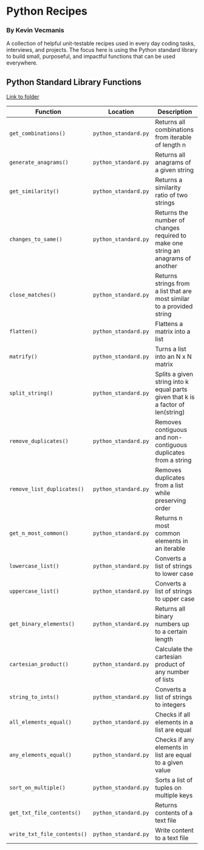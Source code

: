 # Python Recipes
### By Kevin Vecmanis

A collection of helpful unit-testable recipes used in every day coding tasks, interviews, and projects.  The focus here is using the Python standard library to build small, purposeful, and impactful functions that can be used everywhere.

## Python Standard Library Functions 

[Link to folder](https://github.com/VanAurum/python-recipes/tree/master/recipes/Standard_Python)

| Function  | Location | Description |
| -----| -----| -----|
| `get_combinations()`  | `python_standard.py` | Returns all combinations from iterable of length n  |
| `generate_anagrams()`  | `python_standard.py` | Returns all anagrams of a given string  |
| `get_similarity()`  | `python_standard.py` | Returns a similarity ratio of two strings  |
| `changes_to_same()`  | `python_standard.py` | Returns the number of changes required to make one string an anagrams of another  |
| `close_matches()`  | `python_standard.py` | Returns strings from a list that are most similar to a provided string  |
| `flatten()`  | `python_standard.py`  | Flattens a matrix into a list  |
| `matrify()`  | `python_standard.py`  | Turns a list into an N x N matrix |
| `split_string()`  | `python_standard.py` | Splits a given string into k equal parts given that k is a factor of len(string)  |
| `remove_duplicates()`  | `python_standard.py` | Removes contiguous and non-contiguous duplicates from a string  |
| `remove_list_duplicates()`  | `python_standard.py` | Removes duplicates from a list while preserving order  |
| `get_n_most_common()`  | `python_standard.py` | Returns n most common elements in an iterable  |
| `lowercase_list()`  | `python_standard.py`  | Converts a list of strings to lower case  |
| `uppercase_list()`  | `python_standard.py`  | Converts a list of strings to upper case  |
| `get_binary_elements()`  | `python_standard.py`  | Returns all binary numbers up to a certain length  |
| `cartesian_product()`  | `python_standard.py`  | Calculate the cartesian product of any number of lists |
| `string_to_ints()`  | `python_standard.py`  | Converts a list of strings to integers  |
| `all_elements_equal()`  | `python_standard.py`  | Checks if all elements in a list are equal |
| `any_elements_equal()`  | `python_standard.py`  | Checks if any elements in list are equal to a given value  |
| `sort_on_multiple()`  | `python_standard.py` | Sorts a list of tuples on multiple keys  |
| `get_txt_file_contents()`  | `python_standard.py`  | Returns contents of a text file  |
| `write_txt_file_contents()`  | `python_standard.py`  | Write content to a text file |


